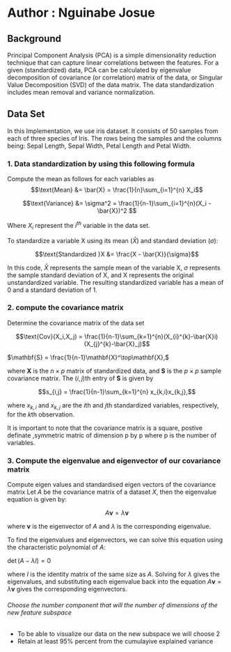 # Author : Nguinabe Josue

## Background

Principal Component Analysis (PCA) is a simple dimensionality reduction technique that can capture linear correlations between the features. For a given (standardized) data, PCA can be calculated by eigenvalue decomposition of covariance (or correlation) matrix of the data, or Singular Value Decomposition (SVD) of the data matrix. The data standardization includes mean removal and variance normalization.

## Data Set
In this Implementation, we use iris dataset. It consists of 50 samples from each of three species of Iris. The rows being the samples and the columns being: Sepal Length, Sepal Width, Petal Length and Petal Width.

### 1.   **Data standardization by using this following formula**

 Compute the mean as follows for each variables as
$$\text{Mean} &= \bar{X} = \frac{1}{n}\sum_{i=1}^{n} X_i$$

$$\text{Variance} &= \sigma^2 = \frac{1}{n-1}\sum_{i=1}^{n}(X_i - \bar{X})^2 $$

Where $X_{i}$ represent the $i^{th}$ variable in the data set.

To standardize a variable X using its mean ($\bar{X}$) and standard deviation ($\sigma$):

$$\text{Standardized }X &= \frac{X - \bar{X}}{\sigma}$$

In this code, $\bar{X}$ represents the sample mean of the variable X, $\sigma$ represents the sample standard deviation of X, and X represents the original unstandardized variable. The resulting standardized variable has a mean of 0 and a standard deviation of 1.

### 2.   compute the covariance matrix

Determine the covariance matrix of the data set

$$\text{Cov}(X_i,X_j) = \frac{1}{n-1}\sum_{k=1}^{n}(X_{i}^{k}-\bar{X}i)(X_{j}^{k}-\bar{X}_j)$$

$\mathbf{S} = \frac{1}{n-1}\mathbf{X}^\top\mathbf{X},$

where $\mathbf{X}$ is the $n \times p$ matrix of standardized data, and $\mathbf{S}$ is the $p \times p$ sample covariance matrix. The $(i,j)$th entry of $\mathbf{S}$ is given by

$$s_{i,j} = \frac{1}{n-1}\sum_{k=1}^{n} x_{k,i}x_{k,j},$$

where $x_{k,i}$ and $x_{k,j}$ are the $i$th and $j$th standardized variables, respectively, for the $k$th observation.


It is important to note that the covariance matrix is a square, postive definate ,symmetric matric of dimension p by p where p is the number of variables.

### 3.   Compute the eigenvalue and eigenvector of our covariance matrix
Compute eigen values and standardised eigen vectors of the covariance matrix
Let $A$ be the covariance matrix of a dataset $X$, then the eigenvalue equation is given by:

$$A\mathbf{v} = \lambda \mathbf{v}$$

where $\mathbf{v}$ is the eigenvector of $A$ and $\lambda$ is the corresponding eigenvalue.

To find the eigenvalues and eigenvectors, we can solve this equation using the characteristic polynomial of $A$:

$\det(A - \lambda I) = 0$

where $I$ is the identity matrix of the same size as $A$. Solving for $\lambda$ gives the eigenvalues, and substituting each eigenvalue back into the equation $A\mathbf{v} = \lambda \mathbf{v}$ gives the corresponding eigenvectors.

######   Choose the number component that will the number of dimensions of the new feature subspace  

*   To be able to visualize our data on the new subspace we will choose 2  
*   Retain at least 95% percent from the cumulayive explained variance